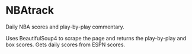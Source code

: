 NBAtrack
========

Daily NBA scores and play-by-play commentary. 

Uses BeautifulSoup4 to scrape the page and returns the play-by-play and box scores. 
Gets daily scores from ESPN scores.
